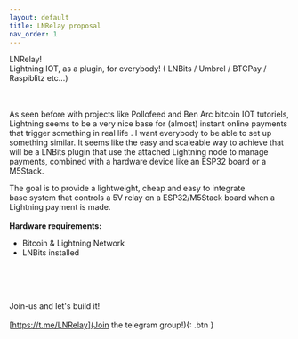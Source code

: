 ```yaml
---
layout: default
title: LNRelay proposal
nav_order: 1
---
```



<span class="fs-8"> LNRelay! </span><br>
Lightning IOT, as a plugin, for everybody!
( LNBits / Umbrel / BTCPay / Raspiblitz etc…)<br><br>

<br>
As seen before with projects like Pollofeed and Ben Arc bitcoin IOT tutoriels,  Lightning seems to be a very nice base for (almost) instant online payments that trigger something in real life . I want everybody to be able to set up something similar.
It seems like the easy and scaleable way to achieve that will be a LNBits plugin that use the attached Lightning node to manage payments, combined with a hardware device like an ESP32 board or a M5Stack.


The goal is to provide a lightweight, cheap and easy to integrate<br> base system that controls a 5V relay on a ESP32/M5Stack board when a Lightning payment is made.
<br><br>
**Hardware requirements:**
- Bitcoin & Lightning Network <br>
- LNBits installed<br>
<br>	


<br><br>
<span class="fs-8">
Join-us and let's build it!</span><br>
<span class="fs-3"><br>
[https://t.me/LNRelay](Join the telegram group!){: .btn }


